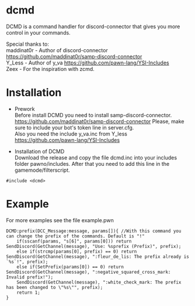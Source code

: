 # dcmd
DCMD is a command handler for discord-connector that gives you more control in your commands.

Special thanks to: <br>
 maddinat0r - Author of discord-connector https://github.com/maddinat0r/samp-discord-connector<br>
 Y_Less - Author of y_va https://github.com/pawn-lang/YSI-Includes<br>
 Zeex - For the inspiration with zcmd.<br>
 
# Installation
- Prework<br>
Before install DCMD you need to install samp-discord-connector.
https://github.com/maddinat0r/samp-discord-connector
Please, make sure to include your bot's token line in server.cfg.<br>
Also you need the include y_va.inc from Y_less
https://github.com/pawn-lang/YSI-Includes

- Installation of DCMD<br>
Download the release and copy the file dcmd.inc into your includes folder pawno/includes.
After that you need to add this line in the gamemode/filterscript.
```pawn
#include <dcmd>
```

# Example

For more examples see the file example.pwn

```pawn
DCMD:prefix(DCC_Message:message, params[]){ //With this command you can change the prefix of the commands. Default is "!"
	if(sscanf(params, "s[6]", params[0])) return SendDiscord(GetChannel(message), "Use: %sprefix (Prefix)", prefix);
	else if(strcmp(params[0], prefix) == 0) return SendDiscord(GetChannel(message), ":fleur_de_lis: The prefix already is `%s`!", prefix);
	else if(SetPrefix(params[0]) == 0) return SendDiscord(GetChannel(message), ":negative_squared_cross_mark: Invalid prefix!");
	SendDiscord(GetChannel(message), ":white_check_mark: The prefix has been changed to \"%s\"", prefix);
	return 1;
}
```
